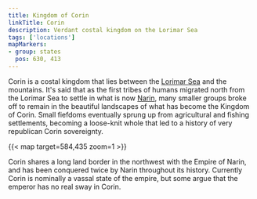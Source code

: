```yaml
---
title: Kingdom of Corin
linkTitle: Corin
description: Verdant costal kingdom on the Lorimar Sea
tags: ['locations']
mapMarkers:
- group: states
  pos: 630, 413
---
```


Corin is a costal kingdom that lies between the [Lorimar Sea](/pages/Lorimar-Sea)
and the mountains. It's said that as the first tribes of humans migrated
north from the Lorimar Sea to settle in what is now [Narin](/pages/Narin), many
smaller groups broke off to remain in the beautiful landscapes of what has
become the Kingdom of Corin. Small fiefdoms eventually sprung up from
agricultural and fishing settlements, becoming a loose-knit whole that led to a
history of very republican Corin sovereignty.

{{< map target=584,435 zoom=1 >}}

Corin shares a long land border in the northwest with the Empire of Narin, and
has been conquered twice by Narin throughout its history. Currently Corin is
nominally a vassal state of the empire, but some argue that the emperor has no
real sway in Corin.

